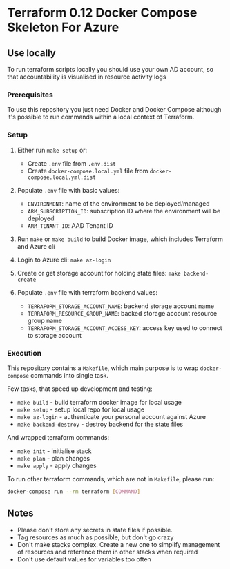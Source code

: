 # Terraform 0.12 Docker Compose Skeleton For Azure

## Use locally

To run terraform scripts locally you should use your own AD account, so that accountability is visualised in resource activity logs

### Prerequisites

To use this repository you just need Docker and Docker Compose although it's possible to run commands within a local context of Terraform.

### Setup

1. Either run `make setup` or:
    * Create `.env` file from `.env.dist`
    * Create `docker-compose.local.yml` file from `docker-compose.local.yml.dist`

2. Populate `.env` file with basic values:
    * `ENVIRONMENT`: name of the environment to be deployed/managed
    * `ARM_SUBSCRIPTION_ID`: subscription ID where the environment will be deployed
    * `ARM_TENANT_ID`: AAD Tenant ID
    
3. Run `make` or `make build` to build Docker image, which includes Terraform and Azure cli

4. Login to Azure cli: `make az-login`

5. Create or get storage account for holding state files: `make backend-create`
    
6. Populate `.env` file with terraform backend values:
    * `TERRAFORM_STORAGE_ACCOUNT_NAME`: backend storage account name
    * `TERRAFORM_RESOURCE_GROUP_NAME`: backed storage account resource group name
    * `TERRAFORM_STORAGE_ACCOUNT_ACCESS_KEY`: access key used to connect to storage account
    
### Execution

This repository contains a `Makefile`, which main purpose is to wrap `docker-compose` commands into single task.

Few tasks, that speed up development and testing:

* `make build` - build terraform docker image for local usage
* `make setup` - setup local repo for local usage
* `make az-login` - authenticate your personal account against Azure
* `make backend-destroy` - destroy backend for the state files

And wrapped terraform commands:

* `make init` - initialise stack
* `make plan` - plan changes
* `make apply` - apply changes

To run other terraform commands, which are not in `Makefile`, please run:
```bash
docker-compose run --rm terraform [COMMAND]
```

## Notes

* Please don't store any secrets in state files if possible.
* Tag resources as much as possible, but don't go crazy
* Don't make stacks complex. Create a new one to simplify management of resources and reference them in other stacks when required
* Don't use default values for variables too often